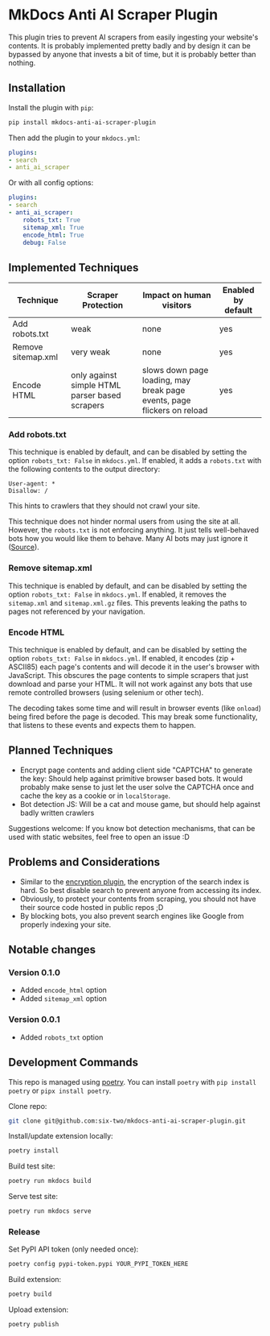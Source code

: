 # MkDocs Anti AI Scraper Plugin

This plugin tries to prevent AI scrapers from easily ingesting your website's contents.
It is probably implemented pretty badly and by design it can be bypassed by anyone that invests a bit of time, but it is probably better than nothing.

## Installation

Install the plugin with `pip`:
```bash
pip install mkdocs-anti-ai-scraper-plugin
```

Then add the plugin to your `mkdocs.yml`:
```yaml
plugins:
- search
- anti_ai_scraper
```

Or with all config options:
```yaml
plugins:
- search
- anti_ai_scraper:
    robots_txt: True
    sitemap_xml: True
    encode_html: True
    debug: False
```

## Implemented Techniques

Technique | Scraper Protection | Impact on human visitors | Enabled by default
--- | --- | --- | ---
Add robots.txt | weak | none | yes
Remove sitemap.xml | very weak | none | yes
Encode HTML | only against simple HTML parser based scrapers | slows down page loading, may break page events, page flickers on reload | yes

### Add robots.txt

This technique is enabled by default, and can be disabled by setting the option `robots_txt: False` in `mkdocs.yml`.
If enabled, it adds a `robots.txt` with the following contents to the output directory:
```
User-agent: *
Disallow: /
```
This hints to crawlers that they should not crawl your site.

This technique does not hinder normal users from using the site at all.
However, the `robots.txt` is not enforcing anything.
It just tells well-behaved bots how you would like them to behave.
Many AI bots may just ignore it ([Source](https://www.tomshardware.com/tech-industry/artificial-intelligence/several-ai-companies-said-to-be-ignoring-robots-dot-txt-exclusion-scraping-content-without-permission-report)).

### Remove sitemap.xml

This technique is enabled by default, and can be disabled by setting the option `robots_txt: False` in `mkdocs.yml`.
If enabled, it removes the `sitemap.xml` and `sitemap.xml.gz` files.
This prevents leaking the paths to pages not referenced by your navigation.

### Encode HTML

This technique is enabled by default, and can be disabled by setting the option `robots_txt: False` in `mkdocs.yml`.
If enabled, it encodes (zip + ASCII85) each page's contents and will decode it in the user's browser with JavaScript.
This obscures the page contents to simple scrapers that just download and parse your HTML.
It will not work against any bots that use remote controlled browsers (using selenium or other tech).

The decoding takes some time and will result in browser events (like `onload`) being fired before the page is decoded.
This may break some functionality, that listens to these events and expects them to happen.

## Planned Techniques

- Encrypt page contents and adding client side "CAPTCHA" to generate the key: Should help against primitive browser based bots.
    It would probably make sense to just let the user solve the CAPTCHA once and cache the key as a cookie or in `localStorage`.
- Bot detection JS: Will be a cat and mouse game, but should help against badly written crawlers

Suggestions welcome: If you know bot detection mechanisms, that can be used with static websites, feel free to open an issue :D

## Problems and Considerations

- Similar to the [encryption plugin](https://github.com/unverbuggt/mkdocs-encryptcontent-plugin), the encryption of the search index is hard.
    So best disable search to prevent anyone from accessing its index.
- Obviously, to protect your contents from scraping, you should not have their source code hosted in public repos ;D
- By blocking bots, you also prevent search engines like Google from properly indexing your site.

## Notable changes

### Version 0.1.0

- Added `encode_html` option
- Added `sitemap_xml` option

### Version 0.0.1

- Added `robots_txt` option

## Development Commands

This repo is managed using [poetry](https://github.com/python-poetry/poetry?tab=readme-ov-file).
You can install `poetry` with `pip install poetry` or `pipx install poetry`.

Clone repo:
```bash
git clone git@github.com:six-two/mkdocs-anti-ai-scraper-plugin.git
```

Install/update extension locally:
```bash
poetry install
```

Build test site:
```bash
poetry run mkdocs build
```

Serve test site:
```bash
poetry run mkdocs serve
```

### Release

Set PyPI API token (only needed once):
```bash
poetry config pypi-token.pypi YOUR_PYPI_TOKEN_HERE
```

Build extension:
```bash
poetry build
```

Upload extension:
```bash
poetry publish
```


